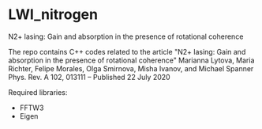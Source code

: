 # LWI_nitrogen
N2+ lasing: Gain and absorption in the presence of rotational coherence

The repo contains C++ codes related to the article
"N2+ lasing: Gain and absorption in the presence of rotational coherence"
Marianna Lytova, Maria Richter, Felipe Morales, Olga Smirnova, Misha Ivanov, and Michael Spanner
Phys. Rev. A 102, 013111 – Published 22 July 2020

Required libraries:
- FFTW3
- Eigen
